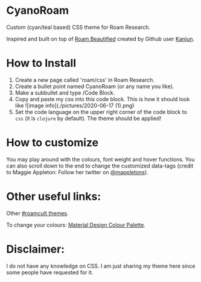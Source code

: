 # CyanoRoam
Custom (cyan/teal based) CSS theme for Roam Research.

Inspired and built on top of [Roam Beautified](https://github.com/kanjun/roam-beautified) created by Github user [Kanjun](https://github.com/kanjun).

# How to Install
1. Create a new page called 'roam/css' in Roam Research.
2. Create a bullet point named CyanoRoam (or any name you like).
3. Make a subbullet and type /Code Block. 
4. Copy and paste my css into this code block.
This is how it should look like
![image info](./pictures/2020-06-17 (1).png)
5. Set the code language on the upper right corner of the code block to `css` (it is `clojure` by default). The theme should be applied!

# How to customize
You may play around with the colours, font weight and hover functions.
You can also scroll down to the end to change the customized data-tags (credit to Maggie Appleton: Follow her twitter on [@mappletons](https://twitter.com/mappletons)).

# Other useful links: 
Other [#roamcult themes](https://roamresearch.com/#/app/help/page/fJRcVITNY).

To change your colours: [Material Design Colour Palette](https://www.materialui.co/colors).

# Disclaimer: 
I do not have any knowledge on CSS. I am just sharing my theme here since some people have requested for it.
